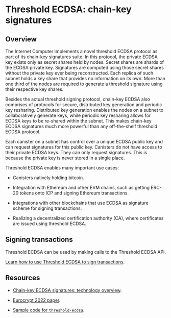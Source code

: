 # Threshold ECDSA: chain-key signatures
## Overview
The Internet Computer implements a novel threshold ECDSA protocol as part of its chain-key signatures suite. In this protocol, the private ECDSA key exists only as secret shares held by nodes. Secret shares are shards of the ECDSA private key. Signatures are computed using those secret shares without the private key ever being reconstructed. Each replica of such subnet holds a key share that provides no information on its own. More than one third of the nodes are required to generate a threshold signature using their respective key shares. 

Besides the actual threshold signing protocol, chain-key ECDSA also comprises of protocols for secure, distributed key generation and periodic key resharing. Distributed key generation enables the nodes on a subnet to collaboratively generate keys, while periodic key resharing allows for ECDSA keys to be re-shared within the subnet. This makes chain-key ECDSA signatures much more powerful than any off-the-shelf threshold ECDSA protocol.

Each canister on a subnet has control over a unique ECDSA public key and can request signatures for this public key. Canisters do not have access to their private ECDSA keys. They can only request signatures. This is because the private key is never stored in a single place. 

Threshold ECDSA enables many important use cases:

-   Canisters natively holding bitcoin.

-   Integration with Ethereum and other EVM chains, such as getting ERC-20 tokens onto ICP and signing Ethereum transactions.

-   Integrations with other blockchains that use ECDSA as signature scheme for signing transactions.

-   Realizing a decentralized certification authority (CA), where certificates are issued using threshold ECDSA.


## Signing transactions

Threshold ECDSA can be used by making calls to the Threshold ECDSA API. 

[Learn how to use Threshold ECDSA to sign transactions](./signing-transactions.mdx).

## Resources
- [Chain-key ECDSA signatures: technology overview](./t-ecdsa-how-it-works.md).

- [Eurocrypt 2022 paper](https://eprint.iacr.org/2021/1330).

- [Sample code for `threshold-ecdsa`](https://github.com/dfinity/examples/tree/master/motoko/threshold-ecdsa).

